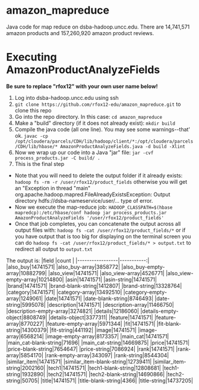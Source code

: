# amazon_mapreduce
Java code for map reduce on dsba-hadoop.uncc.edu.  There are 14,741,571 amazon products and 157,260,920 amazon product reviews.

# Executing AmazonProductAnalyzeFields
**Be sure to replace "rfox12" with your own user name below!**
1. Log into dsba-hadoop.uncc.edu using ssh
2. `git clone https://github.com/rfox12-edu/amazon_mapreduce.git` to clone this repo
3. Go into the repo directory.  In this case: `cd amazon_mapreduce`
4. Make a "build" directory (if it does not already exist): `mkdir build`
5. Compile the java code (all one line).  You may see some warnings--that' ok. 
`javac -cp /opt/cloudera/parcels/CDH/lib/hadoop/client/*:/opt/cloudera/parcels/CDH/lib/hbase/* AmazonProductAnalyzeFields.java -d build -Xlint`
6. Now we wrap up our code into a Java "jar" file: `jar -cvf process_products.jar -C build/ .`
7. This is the final step  
 - Note that you will need to delete the output folder if it already exists: `hadoop fs -rm -r /user/rfox12/product_fields` otherwise you will get an "Exception in thread "main" org.apache.hadoop.mapred.FileAlreadyExistsException: Output directory hdfs://dsba-nameservice/user/... type of error.
 - Now we execute the map-reduce job: `HADOOP_CLASSPATH=$(hbase mapredcp):/etc/hbase/conf hadoop jar process_products.jar AmazonProductAnalyzeFields '/user/rfox12/product_fields'`
 - Once that job completes, you can concatenate the output across all output files with: `hadoop fs -cat /user/rfox12/product_fields/*` or if you have output that is too big for displaying on the terminal screen you can do `hadoop fs -cat /user/rfox12/product_fields/* > output.txt` to redirect all output to `output.txt`
 
 The output is:
 |field            |count       |
|-----------------|-----------:|
|also_buy|14741571|
|also_buy-array|3858772|
|also_buy-empty-array|10882799|
|also_view|14741571|
|also_view-array|4526771|
|also_view-empty-array|10214800|
|asin|14741571|
|asin-string|14741571|
|brand|14741571|
|brand-blank-string|1412807|
|brand-string|13328764|
|category|14741571|
|category-array|13492510|
|category-empty-array|1249061|
|date|14741571|
|date-blank-string|8746493|
|date-string|5995078|
|description|14741571|
|description-array|11466750|
|description-empty-array|3274821|
|details|12186060|
|details-empty-object|8808749|
|details-object|3377311|
|feature|14741571|
|feature-array|8770227|
|feature-empty-array|5971344|
|fit|14741571|
|fit-blank-string|14300379|
|fit-string|441192|
|image|14741571|
|image-array|6568214|
|image-empty-array|8173357|
|main_cat|14741571|
|main_cat-blank-string|71696|
|main_cat-string|14669875|
|price|14741571|
|price-blank-string|7654647|
|price-string|7086924|
|rank|14741571|
|rank-array|5854170|
|rank-empty-array|343097|
|rank-string|8544304|
|similar_item|14741571|
|similar_item-blank-string|12739411|
|similar_item-string|2002160|
|tech1|14741571|
|tech1-blank-string|12808681|
|tech1-string|1932890|
|tech2|14741571|
|tech2-blank-string|14690866|
|tech2-string|50705|
|title|14741571|
|title-blank-string|4366|
|title-string|14737205|
